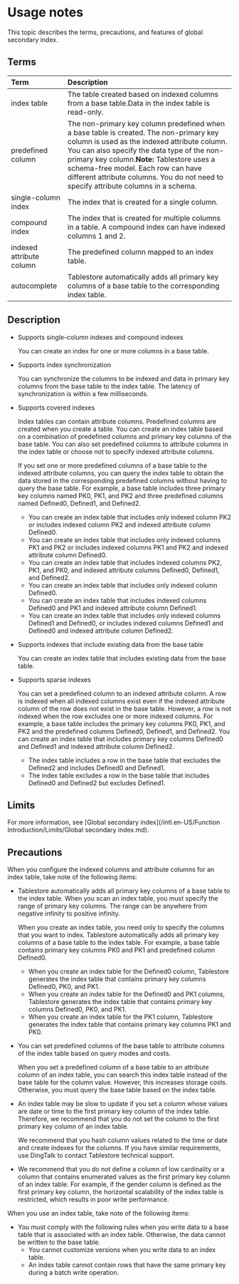 # Usage notes

This topic describes the terms, precautions, and features of global secondary index.

## Terms

|Term|Description|
|:---|:----------|
|index table|The table created based on indexed columns from a base table.Data in the index table is read-only. |
|predefined column|The non-primary key column predefined when a base table is created. The non-primary key column is used as the indexed attribute column. You can also specify the data type of the non-primary key column.**Note:** Tablestore uses a schema-free model. Each row can have different attribute columns. You do not need to specify attribute columns in a schema. |
|single-column index|The index that is created for a single column.|
|compound index|The index that is created for multiple columns in a table. A compound index can have indexed columns 1 and 2.|
|indexed attribute column|The predefined column mapped to an index table.|
|autocomplete|Tablestore automatically adds all primary key columns of a base table to the corresponding index table.|

## Description

-   Supports single-column indexes and compound indexes

    You can create an index for one or more columns in a base table.

-   Supports index synchronization

    You can synchronize the columns to be indexed and data in primary key columns from the base table to the index table. The latency of synchronization is within a few milliseconds.

-   Supports covered indexes

    Index tables can contain attribute columns. Predefined columns are created when you create a table. You can create an index table based on a combination of predefined columns and primary key columns of the base table. You can also set predefined columns to attribute columns in the index table or choose not to specify indexed attribute columns.

    If you set one or more predefined columns of a base table to the indexed attribute columns, you can query the index table to obtain the data stored in the corresponding predefined columns without having to query the base table. For example, a base table includes three primary key columns named PK0, PK1, and PK2 and three predefined columns named Defined0, Defined1, and Defined2.

    -   You can create an index table that includes only indexed column PK2 or includes indexed column PK2 and indexed attribute column Defined0.
    -   You can create an index table that includes only indexed columns PK1 and PK2 or includes indexed columns PK1 and PK2 and indexed attribute column Defined0.
    -   You can create an index table that includes indexed columns PK2, PK1, and PK0, and indexed attribute columns Defined0, Defined1, and Defined2.
    -   You can create an index table that includes only indexed column Defined0.
    -   You can create an index table that includes indexed columns Defined0 and PK1 and indexed attribute column Defined1.
    -   You can create an index table that includes only indexed columns Defined1 and Defined0, or includes indexed columns Defined1 and Defined0 and indexed attribute column Defined2.
-   Supports indexes that include existing data from the base table

    You can create an index table that includes existing data from the base table.

-   Supports sparse indexes

    You can set a predefined column to an indexed attribute column. A row is indexed when all indexed columns exist even if the indexed attribute column of the row does not exist in the base table. However, a row is not indexed when the row excludes one or more indexed columns. For example, a base table includes the primary key columns PK0, PK1, and PK2 and the predefined columns Defined0, Defined1, and Defined2. You can create an index table that includes primary key columns Defined0 and Defined1 and indexed attribute column Defined2.

    -   The index table includes a row in the base table that excludes the Defined2 and includes Defined0 and Defined1.
    -   The index table excludes a row in the base table that includes Defined0 and Defined2 but excludes Defined1.

## Limits

For more information, see [Global secondary index](/intl.en-US/Function Introduction/Limits/Global secondary index.md).

## Precautions

When you configure the indexed columns and attribute columns for an index table, take note of the following items:

-   Tablestore automatically adds all primary key columns of a base table to the index table. When you scan an index table, you must specify the range of primary key columns. The range can be anywhere from negative infinity to positive infinity.

    When you create an index table, you need only to specify the columns that you want to index. Tablestore automatically adds all primary key columns of a base table to the index table. For example, a base table contains primary key columns PK0 and PK1 and predefined column Defined0.

    -   When you create an index table for the Defined0 column, Tablestore generates the index table that contains primary key columns Defined0, PK0, and PK1.
    -   When you create an index table for the Defined0 and PK1 columns, Tablestore generates the index table that contains primary key columns Defined0, PK0, and PK1.
    -   When you create an index table for the PK1 column, Tablestore generates the index table that contains primary key columns PK1 and PK0.
-   You can set predefined columns of the base table to attribute columns of the index table based on query modes and costs.

    When you set a predefined column of a base table to an attribute column of an index table, you can search this index table instead of the base table for the column value. However, this increases storage costs. Otherwise, you must query the base table based on the index table.

-   An index table may be slow to update if you set a column whose values are date or time to the first primary key column of the index table. Therefore, we recommend that you do not set the column to the first primary key column of an index table.

    We recommend that you hash column values related to the time or date and create indexes for the columns. If you have similar requirements, use DingTalk to contact Tablestore technical support.

-   We recommend that you do not define a column of low cardinality or a column that contains enumerated values as the first primary key column of an index table. For example, if the gender column is defined as the first primary key column, the horizontal scalability of the index table is restricted, which results in poor write performance.

When you use an index table, take note of the following items:

-   You must comply with the following rules when you write data to a base table that is associated with an index table. Otherwise, the data cannot be written to the base table.
    -   You cannot customize versions when you write data to an index table.
    -   An index table cannot contain rows that have the same primary key during a batch write operation.

